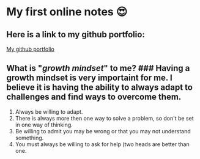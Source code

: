 # My first online notes 😍

## Here is a link to my github portfolio: 

[My github portfolio](https://github.com/chrisbas01)

## What is "*growth mindset*" to me? ### Having a growth mindset is very importaint for me. I believe it is having the ability to always adapt to challenges and find ways to overcome them.  
1. Always be willing to adapt.
2. There is always more then one way to solve a problem, so don't be set in one way of thinking.
3. Be willing to admit you may be wrong or that you may not understand something.
4. You must always be willing to ask for help (two heads are better than one.
